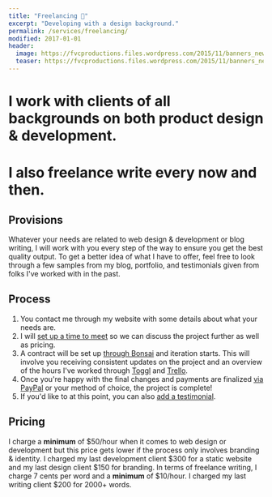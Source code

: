 ```yaml
---
title: "Freelancing 🤝"
excerpt: "Developing with a design background."
permalink: /services/freelancing/
modified: 2017-01-01
header:
  image: https://fvcproductions.files.wordpress.com/2015/11/banners_new-001.jpeg
  teaser: https://fvcproductions.files.wordpress.com/2015/11/banners_new-001.jpeg
---
```


# I work with clients of all backgrounds on both product design & development.

# I also freelance write every now and then.

## Provisions

Whatever your needs are related to web design & development or blog writing, I will work with you every step of the way to ensure you get the best quality output. To get a better idea of what I have to offer, feel free to look through a few samples from my blog, portfolio, and testimonials given from folks I've worked with in the past.

## Process

1.  You contact me through my website with some details about what your needs are.
2.  I will [set up a time to meet](http://calendly.com/fvcproductions) so we can discuss the project further as well as pricing.
3.  A contract will be set up [through Bonsai](https://www.hellobonsai.com) and iteration starts. This will involve you receiving consistent updates on the project and an overview of the hours I've worked through [Toggl](https://toggl.com/) and [Trello](http://trello.com).
4.  Once you're happy with the final changes and payments are finalized [via PayPal](http://paypal.me/fvcproductions) or your method of choice, the project is complete!
5.  If you'd like to at this point, you can also [add a testimonial](http://fvcproductions.com/contact/feedback/).

## Pricing

I charge a **minimum** of $50/hour when it comes to web design or development but this price gets lower if the process only involves branding & identity. I charged my last development client $300 for a static website and my last design client $150 for branding. In terms of freelance writing, I charge 7 cents per word and a **minimum** of $10/hour. I charged my last writing client $200 for 2000+ words.